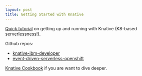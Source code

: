 ```yaml
---
layout: post
title: Getting Started with Knative
---
```

[Quick tutorial](https://developer.ibm.com/components/knative/videos/build-your-first-app-on-knative-serverless-tech-talk/) on getting up and running with Knative (K8-based serverlessness!).

Github repos: 
* [knative-ibm-developer](https://github.com/csantanapr/knative-ibm-developer)
* [event-driven-serverless-openshift](https://github.com/redhat-partner-tech/partner-tech-days-march2021/tree/main/event-driven-serverless-openshift)

[Knative Cookbook](https://redhat-developer-demos.github.io/knative-tutorial/knative-tutorial/index.html) if you are want to dive deeper.